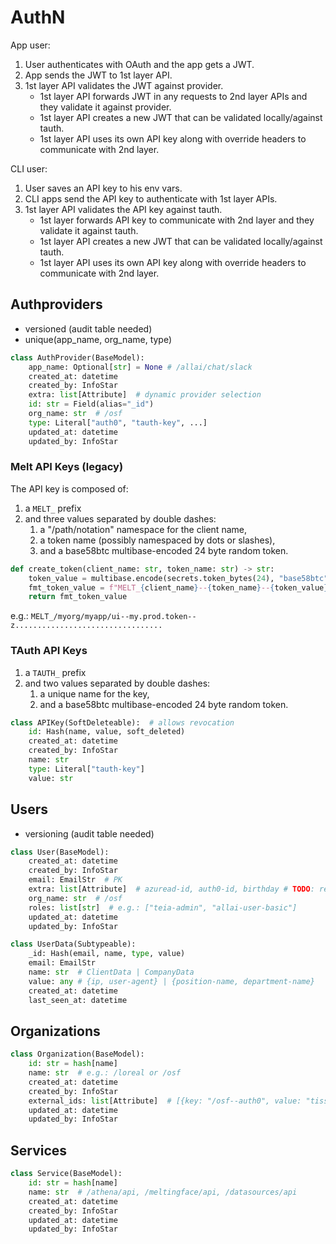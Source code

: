 # AuthN

App user:

1. User authenticates with OAuth and the app gets a JWT.
2. App sends the JWT to 1st layer API.
3. 1st layer API validates the JWT against provider.
    - 1st layer API forwards JWT in any requests to 2nd layer APIs and they validate it against provider.
    - 1st layer API creates a new JWT that can be validated locally/against tauth.
    - 1st layer API uses its own API key along with override headers to communicate with 2nd layer.

CLI user:

1. User saves an API key to his env vars.
2. CLI apps send the API key to authenticate with 1st layer APIs.
3. 1st layer API validates the API key against tauth.
    - 1st layer forwards API key to communicate with 2nd layer and they validate it against tauth.
    - 1st layer API creates a new JWT that can be validated locally/against tauth.
    - 1st layer API uses its own API key along with override headers to communicate with 2nd layer.

## Authproviders

- versioned (audit table needed)
- unique(app_name, org_name, type)

```py
class AuthProvider(BaseModel):
    app_name: Optional[str] = None # /allai/chat/slack
    created_at: datetime
    created_by: InfoStar
    extra: list[Attribute]  # dynamic provider selection
    id: str = Field(alias="_id")
    org_name: str  # /osf
    type: Literal["auth0", "tauth-key", ...]
    updated_at: datetime
    updated_by: InfoStar
```

### Melt API Keys (legacy)

The API key is composed of:

1. a `MELT_` prefix
2. and three values separated by double dashes:
   1. a "/path/notation" namespace for the client name,
   2. a token name (possibly namespaced by dots or slashes),
   3. and a base58btc multibase-encoded 24 byte random token.

```python
def create_token(client_name: str, token_name: str) -> str:
    token_value = multibase.encode(secrets.token_bytes(24), "base58btc")
    fmt_token_value = f"MELT_{client_name}--{token_name}--{token_value}"
    return fmt_token_value
```

e.g.: `MELT_/myorg/myapp/ui--my.prod.token--z.................................`

### TAuth API Keys

1. a `TAUTH_` prefix
2. and two values separated by double dashes:
    1. a unique name for the key,
    2. and a base58btc multibase-encoded 24 byte random token.

```py
class APIKey(SoftDeleteable):  # allows revocation
    id: Hash(name, value, soft_deleted)
    created_at: datetime
    created_by: InfoStar
    name: str
    type: Literal["tauth-key"]
    value: str
```

## Users

- versioning (audit table needed)

```py
class User(BaseModel):
    created_at: datetime
    created_by: InfoStar
    email: EmailStr  # PK
    extra: list[Attribute]  # azuread-id, auth0-id, birthday # TODO: rename to ext-IDs
    org_name: str  # /osf
    roles: list[str]  # e.g.: ["teia-admin", "allai-user-basic"]
    updated_at: datetime
    updated_by: InfoStar

class UserData(Subtypeable):
    _id: Hash(email, name, type, value)
    email: EmailStr
    name: str  # ClientData | CompanyData
    value: any # {ip, user-agent} | {position-name, department-name}
    created_at: datetime
    last_seen_at: datetime
```

## Organizations

```py
class Organization(BaseModel):
    id: str = hash[name]
    name: str  # e.g.: /loreal or /osf
    created_at: datetime
    created_by: InfoStar
    external_ids: list[Attribute]  # [{key: "/osf--auth0", value: "tissot-123456"}]
    updated_at: datetime
    updated_by: InfoStar
```

## Services

```py
class Service(BaseModel):
    id: str = hash[name]
    name: str  # /athena/api, /meltingface/api, /datasources/api
    created_at: datetime
    created_by: InfoStar
    updated_at: datetime
    updated_by: InfoStar
```
